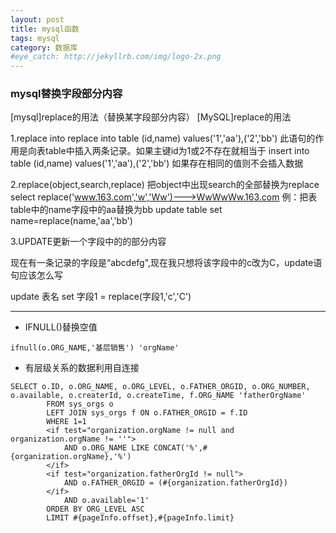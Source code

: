 ```yaml
---
layout: post
title: mysql函数
tags: mysql
category: 数据库
#eye_catch: http://jekyllrb.com/img/logo-2x.png
---
```


### mysql替换字段部分内容

[mysql]replace的用法（替换某字段部分内容）
[MySQL]replace的用法

1.replace into
          replace into table (id,name) values('1','aa'),('2','bb')
          此语句的作用是向表table中插入两条记录。如果主键id为1或2不存在就相当于
          insert into table (id,name) values('1','aa'),('2','bb')
          如果存在相同的值则不会插入数据

2.replace(object,search,replace)
          把object中出现search的全部替换为replace
          select replace('www.163.com','w','Ww')--->WwWwWw.163.com
          例：把表table中的name字段中的aa替换为bb
          update table set name=replace(name,'aa','bb')

3.UPDATE更新一个字段中的的部分内容

现在有一条记录的字段是“abcdefg",现在我只想将该字段中的c改为C，update语句应该怎么写

update 表名 set 字段1 = replace(字段1,'c','C')



<!--more-->
<!--more-->

------------

- IFNULL()替换空值

`ifnull(o.ORG_NAME,'基层销售') 'orgName'`

- 有层级关系的数据利用自连接

```
SELECT o.ID, o.ORG_NAME, o.ORG_LEVEL, o.FATHER_ORGID, o.ORG_NUMBER, o.available, o.createrId, o.createTime, f.ORG_NAME 'fatherOrgName'
        FROM sys_orgs o
        LEFT JOIN sys_orgs f ON o.FATHER_ORGID = f.ID
        WHERE 1=1
        <if test="organization.orgName != null and organization.orgName != ''">
            AND o.ORG_NAME LIKE CONCAT('%',#{organization.orgName},'%')
        </if>
        <if test="organization.fatherOrgId != null">
            AND o.FATHER_ORGID = (#{organization.fatherOrgId})
        </if>
            AND o.available='1'
        ORDER BY ORG_LEVEL ASC
        LIMIT #{pageInfo.offset},#{pageInfo.limit}
```